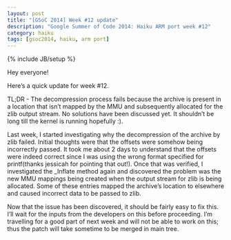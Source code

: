 ```yaml
---
layout: post
title: "[GSoC 2014] Week #12 update"
description: "Google Summer of Code 2014: Haiku ARM port week #12"
category: haiku
tags: [gsoc2014, haiku, arm port]
---
```

{% include JB/setup %}

Hey everyone!

Here’s a quick update for week #12.

TL;DR - The decompression process fails because the archive is present in a location that isn’t mapped by the MMU and
subsequently allocated for the zlib output stream. No solutions have been discussed yet. It shouldn’t be long till
the kernel is running hopefully :).

<!--more-->

Last week, I started investigating why the decompression of the archive by zlib failed. Initial thoughts were that the
offsets were somehow being incorrectly passed. It took me about 2 days to understand that the offsets were indeed
correct since I was using the wrong format specified for printf(thanks jessicah for pointing that out!). Once that was
verified, I investigated the \_Inflate method again and discovered the problem was the new MMU mappings being created
when the output stream for zlib is being allocated. Some of these entries mapped the archive’s location to elsewhere
and caused incorrect data to be passed to zlib.

Now that the issue has been discovered, it should be fairly easy to fix this. I’ll wait for the inputs from the
developers on this before proceeding. I’m travelling for a good part of next week and will not be able to work on
this; thus the patch will take sometime to be merged in main tree.
